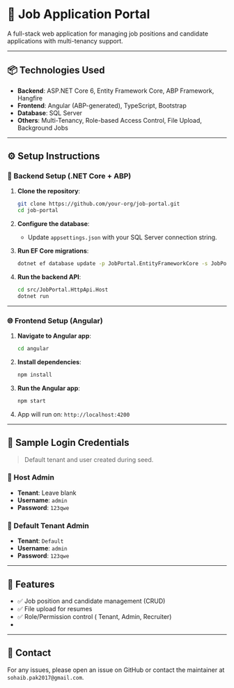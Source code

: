 # 🧾 Job Application Portal

A full-stack web application for managing job positions and candidate applications with multi-tenancy support.

---

## 📦 Technologies Used

- **Backend**: ASP.NET Core 6, Entity Framework Core, ABP Framework, Hangfire
- **Frontend**: Angular (ABP-generated), TypeScript, Bootstrap
- **Database**: SQL Server
- **Others**: Multi-Tenancy, Role-based Access Control, File Upload, Background Jobs

---

## ⚙️ Setup Instructions

### 🔧 Backend Setup (.NET Core + ABP)

1. **Clone the repository**:
   ```bash
   git clone https://github.com/your-org/job-portal.git
   cd job-portal
   ```

2. **Configure the database**:
   - Update `appsettings.json` with your SQL Server connection string.

3. **Run EF Core migrations**:
   ```bash
   dotnet ef database update -p JobPortal.EntityFrameworkCore -s JobPortal.HttpApi.Host
   ```

4. **Run the backend API**:
   ```bash
   cd src/JobPortal.HttpApi.Host
   dotnet run
   ```

---

### 🌐 Frontend Setup (Angular)

1. **Navigate to Angular app**:
   ```bash
   cd angular
   ```

2. **Install dependencies**:
   ```bash
   npm install
   ```

3. **Run the Angular app**:
   ```bash
   npm start
   ```

4. App will run on: `http://localhost:4200`

---

## 👤 Sample Login Credentials

> Default tenant and user created during seed.

### 🔹 Host Admin
- **Tenant**: Leave blank
- **Username**: `admin`
- **Password**: `123qwe`

### 🔹 Default Tenant Admin
- **Tenant**: `Default`
- **Username**: `admin`
- **Password**: `123qwe`

---

## 🔐 Features

- ✅ Job position and candidate management (CRUD)
- ✅ File upload for resumes
- ✅ Role/Permission control ( Tenant, Admin, Recruiter)
-

---

## 📩 Contact

For any issues, please open an issue on GitHub or contact the maintainer at `sohaib.pak2017@gmail.com`.
